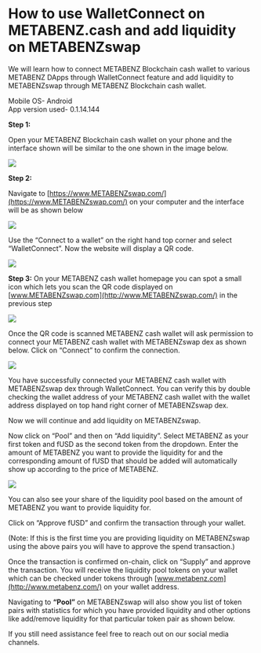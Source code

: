 # How to use WalletConnect on METABENZ.cash and add liquidity on METABENZswap

We will learn how to connect METABENZ Blockchain cash wallet to various METABENZ DApps through WalletConnect feature and add liquidity to METABENZswap through METABENZ Blockchain cash wallet.

Mobile OS- Android  
App version used- 0.1.14.144

**Step 1:**

Open your METABENZ Blockchain cash wallet on your phone and the interface shown will be similar to the one shown in the image below.

![](../.gitbook/assets/0%20%283%29.jpeg)

**Step 2:**

Navigate to [https://www.METABENZswap.com/](https://www.METABENZswap.com/) on your computer and the interface will be as shown below

![](../.gitbook/assets/1%20%2817%29.png)

Use the “Connect to a wallet” on the right hand top corner and select “WalletConnect”. Now the website will display a QR code.

![](../.gitbook/assets/2%20%2817%29.png)

**Step 3:** On your METABENZ cash wallet homepage you can spot a small icon which lets you scan the QR code displayed on [www.METABENZswap.com](http://www.METABENZswap.com/) in the previous step

![](../.gitbook/assets/3%20%283%29.jpeg)

Once the QR code is scanned METABENZ cash wallet will ask permission to connect your METABENZ cash wallet with METABENZswap dex as shown below. Click on “Connect” to confirm the connection.

![](../.gitbook/assets/4%20%283%29.jpeg)

You have successfully connected your METABENZ cash wallet with METABENZswap dex through WalletConnect. You can verify this by double checking the wallet address of your METABENZ cash wallet with the wallet address displayed on top hand right corner of METABENZswap dex.

Now we will continue and add liquidity on METABENZswap.

Now click on “Pool” and then on “Add liquidity”. Select METABENZ as your first token and fUSD as the second token from the dropdown. Enter the amount of METABENZ you want to provide the liquidity for and the corresponding amount of fUSD that should be added will automatically show up according to the price of METABENZ.

![](../.gitbook/assets/5%20%2813%29.png)

You can also see your share of the liquidity pool based on the amount of METABENZ you want to provide liquidity for.

Click on “Approve fUSD” and confirm the transaction through your wallet.

\(Note: If this is the first time you are providing liquidity on METABENZswap using the above pairs you will have to approve the spend transaction.\)

Once the transaction is confirmed on-chain, click on “Supply” and approve the transaction. You will receive the liquidity pool tokens on your wallet which can be checked under tokens through [www.metabenz.com](http://www.metabenz.com/) on your wallet address.

Navigating to **“Pool”** on METABENZswap will also show you list of token pairs with statistics for which you have provided liquidity and other options like add/remove liquidity for that particular token pair as shown below.

If you still need assistance feel free to reach out on our social media channels.
